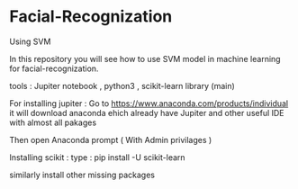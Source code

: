 # Facial-Recognization
Using SVM

In this repository you will see how to use SVM model in machine learning for facial-recognization.

tools : Jupiter notebook , python3 , scikit-learn library (main)

For installing jupiter : Go to https://www.anaconda.com/products/individual it will download anaconda ehich already have Jupiter and other useful IDE with almost all pakages 

Then open Anaconda prompt ( With Admin privilages )

Installing scikit :  type : pip install -U scikit-learn

similarly install other missing packages 

